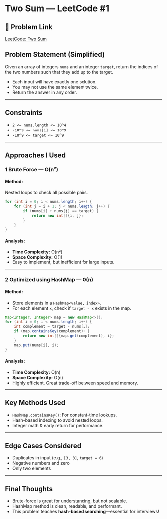 #  Two Sum — LeetCode #1

## 🔗 Problem Link
[LeetCode: Two Sum](https://leetcode.com/problems/two-sum/)

##  Problem Statement (Simplified)
Given an array of integers `nums` and an integer `target`, return the indices of the two numbers such that they add up to the target.

- Each input will have exactly one solution.
- You may not use the same element twice.
- Return the answer in any order.

---

##  Constraints
- `2 <= nums.length <= 10^4`
- `-10^9 <= nums[i] <= 10^9`
- `-10^9 <= target <= 10^9`

---

##  Approaches I Used

### 1️ Brute Force — O(n²)

#### Method:
Nested loops to check all possible pairs.

```java
for (int i = 0; i < nums.length; i++) {
    for (int j = i + 1; j < nums.length; j++) {
        if (nums[i] + nums[j] == target) {
            return new int[]{i, j};
        }
    }
}
```

#### Analysis:
- **Time Complexity:** O(n²)
- **Space Complexity:** O(1)
-  Easy to implement, but inefficient for large inputs.

---

### 2️ Optimized using HashMap — O(n)

#### Method:
- Store elements in a `HashMap<value, index>`.
- For each element `x`, check if `target - x` exists in the map.

```java
Map<Integer, Integer> map = new HashMap<>();
for (int i = 0; i < nums.length; i++) {
    int complement = target - nums[i];
    if (map.containsKey(complement)) {
        return new int[]{map.get(complement), i};
    }
    map.put(nums[i], i);
}
```

#### Analysis:
- **Time Complexity:** O(n)
- **Space Complexity:** O(n)
-  Highly efficient. Great trade-off between speed and memory.

---

##  Key Methods Used
- `HashMap.containsKey()`: For constant-time lookups.
- Hash-based indexing to avoid nested loops.
- Integer math & early return for performance.

---

##  Edge Cases Considered
- Duplicates in input (e.g., `[3, 3]`, `target = 6`)
- Negative numbers and zero
- Only two elements

---

##  Final Thoughts
- Brute-force is great for understanding, but not scalable.
- HashMap method is clean, readable, and performant.
- This problem teaches **hash-based searching**—essential for interviews!

